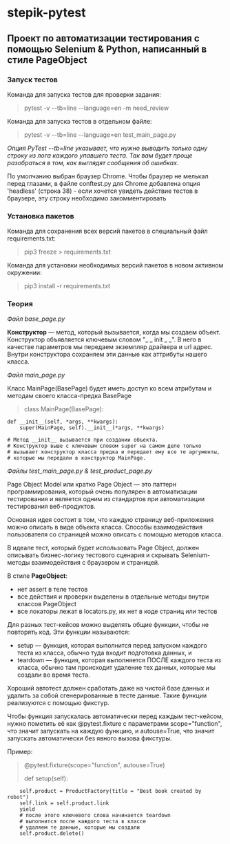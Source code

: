 # stepik-pytest
## Проект по автоматизации тестирования с помощью Selenium & Python, написанный в стиле PageObject
### Запуск тестов
Команда для запуска тестов для проверки задания: 
> pytest -v --tb=line --language=en -m need_review

Команда для запуска тестов в отдельном файле: 
> pytest -v --tb=line --language=en test_main_page.py

*Опция PyTest --tb=line указывает, что нужно выводить только одну строку из лога каждого упавшего теста.
Так вам будет проще разобраться в том, как выглядят сообщения об ошибках.*

По умолчанию выбран браузер Chrome. Чтобы браузер не мелькал перед глазами, в файле conftest.py для Chrome добавлена опция 'headless' (строка 38) - если хочется увидеть действие тестов в браузере, эту строку необходимо закомментировать

### Установка пакетов
Команда для сохранения всех версий пакетов в специальный файл requirements.txt:
> pip3 freeze > requirements.txt

Команда для установки необходимых версий пакетов в новом активном окружении:
> pip3 install -r requirements.txt

### Теория
*Файл base_page.py*

**Конструктор** — метод, который вызывается, когда мы создаем объект.
Конструктор объявляется ключевым словом "_ _ init _ _".
В него в качестве параметров мы передаем экземпляр драйвера и url адрес.
Внутри конструктора сохраняем эти данные как аттрибуты нашего класса.


*Файл main_page.py*

Класс MainPage(BasePage) будет иметь доступ ко всем атрибутам и методам своего класса-предка BasePage
> class MainPage(BasePage):
> 
    def __init__(self, *args, **kwargs):
        super(MainPage, self).__init__(*args, **kwargs)

    # Метод __init__ вызывается при создании объекта.
    # Конструктор выше с ключевым словом super на самом деле только
    # вызывает конструктор класса предка и передает ему все те аргументы,
    # которые мы передали в конструктор MainPage.

*Файлы test_main_page.py & test_product_page.py*

Page Object Model или кратко Page Object — это паттерн программирования, который очень популярен в автоматизации тестирования и является одним из стандартов при автоматизации тестирования веб-продуктов.

Основная идея состоит в том, что каждую страницу веб-приложения можно описать в виде объекта класса. Способы взаимодействия пользователя со страницей можно описать с помощью методов класса. 

В идеале тест, который будет использовать Page Object, должен описывать бизнес-логику тестового сценария и скрывать Selenium-методы взаимодействия с браузером и страницей. 

В стиле **PageObject**:
* нет assert в теле тестов 
* все действия и проверки выделены в отдельные методы внутри классов PageObject
* все локаторы лежат в locators.py, их нет в коде страниц или тестов

Для разных тест-кейсов можно выделять общие функции, чтобы не повторять код. Эти функции называются:
* setup — функция, которая выполнится перед запуском каждого теста из класса, обычно туда входит подготовка данных, и 
* teardown — функция, которая выполняется ПОСЛЕ каждого теста из класса, обычно там происходит удаление тех данных, которые мы создали во время теста. 

Хороший автотест должен сработать даже на чистой базе данных и удалить за собой сгенерированные в тесте данные. Такие функции реализуются с помощью фикстур. 

Чтобы функция запускалась автоматически перед каждым тест-кейсом, нужно пометить её как @pytest.fixture с параметрами scope="function", что значит запускать на каждую функцию, и autouse=True, что значит запускать автоматически без явного вызова фикстуры.

Пример:
> @pytest.fixture(scope="function", autouse=True)
> 
> def setup(self):
> 
        self.product = ProductFactory(title = "Best book created by robot")
        self.link = self.product.link
        yield
        # после этого ключевого слова начинается teardown
        # выполнится после каждого теста в классе
        # удаляем те данные, которые мы создали 
        self.product.delete()
